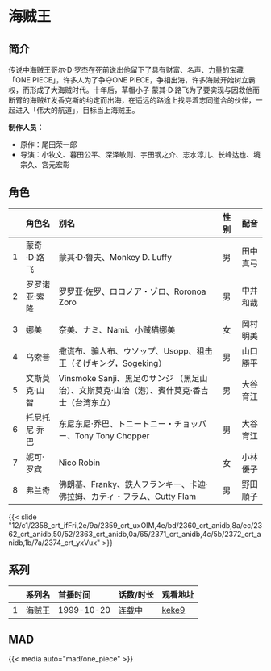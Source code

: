 # 海贼王


## 简介

传说中海贼王哥尔·D·罗杰在死前说出他留下了具有财富、名声、力量的宝藏「ONE PIECE」，许多人为了争夺ONE PIECE，争相出海，许多海贼开始树立霸权，而形成了大海贼时代。十年后，草帽小子 蒙其·D·路飞为了要实现与因救他而断臂的海贼红发香克斯的约定而出海，在遥远的路途上找寻着志同道合的伙伴，一起进入「伟大的航道」，目标当上海贼王。

**制作人员：**
- 原作：尾田荣一郎
- 导演：小牧文、暮田公平、深泽敏则、宇田钢之介、志水淳儿、长峰达也、境宗久、宮元宏彰

## 角色

|     |   角色名   |   别名  | 性别 |  配音  |
|:--- |:------  |:----      |:---  |:--   |
| 1 | 蒙奇·D·路飞 | 蒙其·D·魯夫、Monkey D. Luffy | 男 | 田中真弓 |
| 2 | 罗罗诺亚·索隆 | 罗罗亚·佐罗、ロロノア・ゾロ、Roronoa Zoro | 男 | 中井和哉 |
| 3 | 娜美 | 奈美、ナミ、Nami、小贼猫娜美 | 女 | 岡村明美 |
| 4 | 乌索普 | 撒谎布、骗人布、ウソップ、Usopp、狙击王（そげキング，Sogeking） | 男 | 山口勝平 |
| 5 | 文斯莫克·山智 | Vinsmoke Sanji、黒足のサンジ （黑足山治）、文斯莫克·山治（港）、賓什莫克·香吉士（台湾东立） | 男 | 大谷育江 |
| 6 | 托尼托尼·乔巴 | 东尼东尼·乔巴、トニートニー・チョッパー、Tony Tony Chopper | 男 | 大谷育江 |
| 7 | 妮可·罗宾 | Nico Robin | 女 | 小林優子 |
| 8 | 弗兰奇 | 佛朗基、Franky、鉄人フランキー、卡迪·佛拉姆、カティ・フラム、Cutty Flam | 男 | 野田順子 |

{{< slide "12/c1/2358_crt_ifFri,2e/9a/2359_crt_uxOIM,4e/bd/2360_crt_anidb,8a/ec/2362_crt_anidb,50/52/2363_crt_anidb,0a/65/2371_crt_anidb,4c/5b/2372_crt_anidb,1b/7a/2374_crt_yxVux" >}}

## 系列

|     | 系列名 | 首播时间       | 话数/时长 | 观看地址                                                    |
| :-- | :-- | :--------- | :---- | :------------------------------------------------------ |
| 1   | 海贼王 | 1999-10-20 | 连载中   | [keke9](https://www.keke9.app/play/37531-4-344248.html) |


## MAD

{{< media auto="mad/one_piece" >}}
